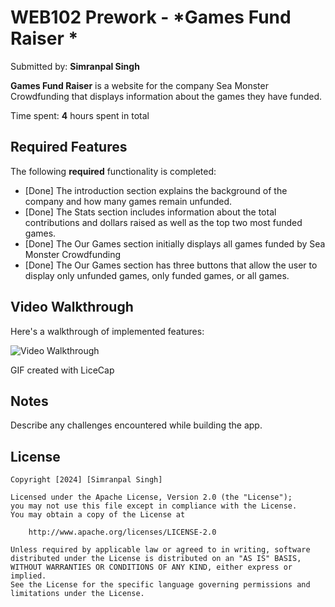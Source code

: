 # WEB102 Prework - *Games Fund Raiser *

Submitted by: **Simranpal Singh**

**Games Fund Raiser** is a website for the company Sea Monster Crowdfunding that displays information about the games they have funded.

Time spent: **4** hours spent in total

## Required Features

The following **required** functionality is completed:

* [Done] The introduction section explains the background of the company and how many games remain unfunded.
* [Done] The Stats section includes information about the total contributions and dollars raised as well as the top two most funded games.
* [Done] The Our Games section initially displays all games funded by Sea Monster Crowdfunding
* [Done] The Our Games section has three buttons that allow the user to display only unfunded games, only funded games, or all games.

## Video Walkthrough

Here's a walkthrough of implemented features:

<img src='/web102_prework.gif' title='Video Walkthrough' width='' alt='Video Walkthrough' />

<!-- Replace this with whatever GIF tool you used! -->
GIF created with LiceCap
<!-- Recommended tools:
[Kap](https://getkap.co/) for macOS
[ScreenToGif](https://www.screentogif.com/) for Windows
[peek](https://github.com/phw/peek) for Linux. -->

## Notes

Describe any challenges encountered while building the app.

## License

    Copyright [2024] [Simranpal Singh]

    Licensed under the Apache License, Version 2.0 (the "License");
    you may not use this file except in compliance with the License.
    You may obtain a copy of the License at

        http://www.apache.org/licenses/LICENSE-2.0

    Unless required by applicable law or agreed to in writing, software
    distributed under the License is distributed on an "AS IS" BASIS,
    WITHOUT WARRANTIES OR CONDITIONS OF ANY KIND, either express or implied.
    See the License for the specific language governing permissions and
    limitations under the License.
